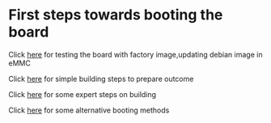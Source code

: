 
# First steps towards booting the board

Click [here](00-factory.md) for testing the board with factory image,updating debian image in eMMC

Click [here](01-simple.md) for simple building steps to prepare outcome

Click [here](02-expert.md) for some expert steps on building

Click [here](03-booting-methods.md) for some alternative booting methods





